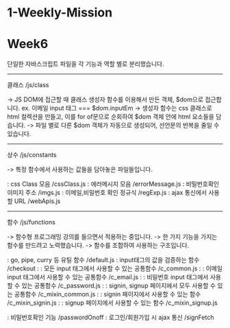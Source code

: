 # 1-Weekly-Mission

# Week6

단일한 자바스크립트 파일을 각 기능과 역할 별로 분리했습니다.

---

클래스
/js/class

-> JS DOM에 접근할 때 클래스 생성자 함수를 이용해서 만든 객체, $dom으로 접근합니다.
ex. 이메일 input 태그 === $dom.inputEm
-> 생성자 함수는 css 클래스로 html 컬렉션을 만들고, 이를 for of문으로 순회하여 $dom 객체 안에 html 요소들을 담습니다.
-> 파일 별로 다른 $dom 객체가 자동으로 생성되어, 선언문의 반복을 줄일 수 있습니다.

---

상수
/js/constants

-> 특정 함수에서 사용하는 값들을 담아놓은 파일들입니다.

: css Class 모음 /cssClass.js
: 에러메시지 모음 /errorMessage.js
: 비밀번호확인 이미지 주소 /imgs.js
: 이메일,비밀번호 확인 정규식 /regExp.js
: ajax 통신에서 사용할 URL /webApis.js

---

함수
/js/functions

-> 함수형 프로그래밍 강의를 들으면서 적용하는 중입니다.
-> 한 가지 기능을 가지는 함수를 만드려고 노력했습니다.
-> 함수를 조합하여 사용하는 구조입니다.

: go, pipe, curry 등 유틸 함수 /default.js
: input태그의 값을 검증하는 함수 /checkout
: : 모든 input 태그에서 사용할 수 있는 공통함수 /c_common.js
: : 이메일 input 태그에서 사용할 수 있는 공통함수 /c_email.js
: : 비밀번호 input 태그에서 사용할 수 있는 공통함수 /c_password.js
: : signin, signup 페이지에서 모두 사용할 수 있는 공통함수 /c_mixin_common.js
: : signin 페이지에서 사용할 수 있는 함수 /c_mixin_signin.js
: : signup 페이지에서 사용할 수 있는 함수 /c_mixin_signup.js

: 비밀번호확인 기능 /passwordOnoff
: 로그인/회원가입 시 ajax 통신 /signFetch
